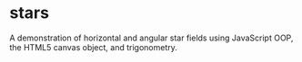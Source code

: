# stars
A demonstration of horizontal and angular star fields using JavaScript OOP, the HTML5 canvas object, and trigonometry.
